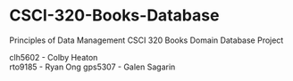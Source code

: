 # CSCI-320-Books-Database
Principles of Data Management CSCI 320 Books Domain Database Project

clh5602 - Colby Heaton  
rto9185 - Ryan Ong
gps5307 - Galen Sagarin
